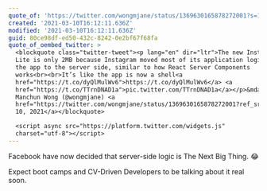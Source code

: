 ```yaml
---
quote_of: 'https://twitter.com/wongmjane/status/1369630165878272001?s=12'
created: '2021-03-10T16:12:11.636Z'
modified: '2021-03-10T16:12:11.636Z'
guid: 80ce98df-ed50-432c-8242-0e2bf67f68fa
quote_of_oembed_twitter: >
  <blockquote class="twitter-tweet"><p lang="en" dir="ltr">The new Instagram
  Lite is only 2MB because Instagram moved most of its application logic out of
  the app to the server side, similar to how React Server Components
  works<br><br>It’s like the app is now a shell<a
  href="https://t.co/dyQlMulWv6">https://t.co/dyQlMulWv6</a> <a
  href="https://t.co/TTrnDNAD1a">pic.twitter.com/TTrnDNAD1a</a></p>&mdash; Jane
  Manchun Wong (@wongmjane) <a
  href="https://twitter.com/wongmjane/status/1369630165878272001?ref_src=twsrc%5Etfw">March
  10, 2021</a></blockquote>

  <script async src="https://platform.twitter.com/widgets.js"
  charset="utf-8"></script>
---
```

Facebook have now decided that server-side logic is The Next Big Thing. 😂

Expect boot camps and CV-Driven Developers to be talking about it real soon.
